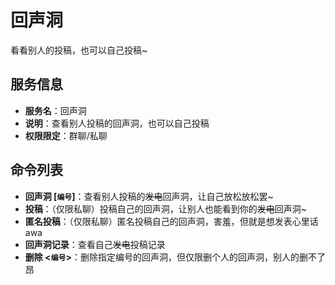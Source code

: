 # 回声洞

看看别人的投稿，也可以自己投稿~

## 服务信息

- **服务名**：回声洞
- **说明**：查看别人投稿的回声洞，也可以自己投稿
- **权限限定**：群聊/私聊

## 命令列表

- **回声洞 [`编号`]**：查看别人投稿的~~发电~~回声洞，让自己放松放松罢~
- **投稿**：（仅限私聊）投稿自己的回声洞，让别人也能看到你的~~发电~~回声洞~
- **匿名投稿**：（仅限私聊）匿名投稿自己的回声洞，害羞，但就是想发表心里话 awa
- **回声洞记录**：查看自己~~发电~~投稿记录
- **删除 <`编号`>**：删除指定编号的回声洞，但仅限删个人的回声洞，别人的删不了昂
